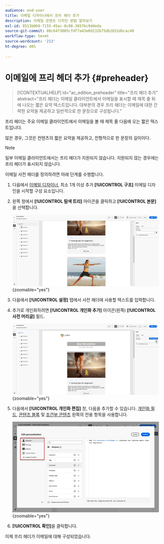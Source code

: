 ```yaml
---
audience: end-user
title: 이메일 디자이너에서 프리 헤더 추가
description: 이메일 콘텐츠 디자인 방법 알아보기
exl-id: 8513b069-7155-45ac-8c98-38576c9ddeda
source-git-commit: 88c6473005cfdf7a43e0d232b75db2b51dbcac40
workflow-type: tm+mt
source-wordcount: '213'
ht-degree: 46%

---
```


# 이메일에 프리 헤더 추가 {#preheader}

>[!CONTEXTUALHELP]
>id="ac_edition_preheader"
>title="프리 헤더 추가"
>abstract="프리 헤더는 이메일 클라이언트에서 이메일을 표시할 때 제목 줄 뒤에 나오는 짧은 요약 텍스트입니다. 대부분의 경우 프리 헤더는 이메일에 대한 간략한 요약을 제공하고 일반적으로 한 문장으로 구성됩니다."

프리 헤더는 주요 이메일 클라이언트에서 이메일을 볼 때 제목 줄 다음에 오는 짧은 텍스트입니다.

많은 경우, 그것은 컨텐츠의 짧은 요약을 제공하고, 전형적으로 한 문장의 길이이다.

>[!NOTE]
>
>일부 이메일 클라이언트에서는 프리 헤더가 지원되지 않습니다. 지원되지 않는 경우에는 프리 헤더가 표시되지 않습니다.

이메일 사전 헤더를 정의하려면 아래 단계를 수행합니다.

1. 다음에서 [이메일 디자이너](create-email-content.md), 최소 1개 이상 추가 **[!UICONTROL 구조]** 이메일 디자인을 시작할 구성 요소입니다.

1. 왼쪽 창에서 **[!UICONTROL 탐색 트리]** 아이콘을 클릭하고 **[!UICONTROL 본문]**&#x200B;을 선택합니다.

   ![](assets/preheader_body.png){zoomable=&quot;yes&quot;}

1. 다음에서 **[!UICONTROL 설정]** 탭에서 사전 헤더에 사용할 텍스트를 입력합니다.

1. 추가로 개인화하려면 **[!UICONTROL 개인화 추가]** 아이콘(왼쪽) **[!UICONTROL 사전 머리글]** 필드.

   ![](assets/preheader_body_settings.png){zoomable=&quot;yes&quot;}

1. 다음에서 **[!UICONTROL 개인화 편집]** 창, 다음을 추가할 수 있습니다. [개인화 필드](../personalization/personalize.md), [콘텐츠 블록](../personalization/content-blocks.md) 및 [조건부 콘텐츠](../personalization/conditions.md) 왼쪽의 전용 항목을 사용합니다.

   ![](assets/preheader_body_personalization.png){zoomable=&quot;yes&quot;}

1. **[!UICONTROL 확인]**&#x200B;을 클릭합니다.

이제 프리 헤더가 이메일에 대해 구성되었습니다.
